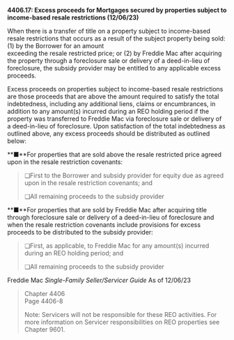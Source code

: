 **4406.17: Excess proceeds for Mortgages secured by properties subject
to income-based resale restrictions (12/06/23)**

When there is a transfer of title on a property subject to income-based
resale restrictions that occurs as a result of the subject property
being sold: (1) by the Borrower for an amount\
exceeding the resale restricted price; or (2) by Freddie Mac after
acquiring the property through a foreclosure sale or delivery of a
deed-in-lieu of foreclosure, the subsidy provider may be entitled to any
applicable excess proceeds.

Excess proceeds on properties subject to income-based resale
restrictions are those proceeds that are above the amount required to
satisfy the total indebtedness, including any additional liens, claims
or encumbrances, in addition to any amount(s) incurred during an REO
holding period if the property was transferred to Freddie Mac via
foreclosure sale or delivery of a deed-in-lieu of foreclosure. Upon
satisfaction of the total indebtedness as outlined above, any excess
proceeds should be distributed as outlined below:

**■**For properties that are sold above the resale restricted price
agreed upon in the resale restriction covenants:

> ❑First to the Borrower and subsidy provider for equity due as agreed
> upon in the resale restriction covenants; and
>
> ❑All remaining proceeds to the subsidy provider

**■**For properties that are sold by Freddie Mac after acquiring title
through foreclosure sale or delivery of a deed-in-lieu of foreclosure
and when the resale restriction covenants include provisions for excess
proceeds to be distributed to the subsidy provider:

> ❑First, as applicable, to Freddie Mac for any amount(s) incurred
> during an REO holding period; and
>
> ❑All remaining proceeds to the subsidy provider

Freddie Mac *Single-Family Seller/Servicer Guide* As of 12/06/23

> Chapter 4406\
> Page 4406-8
>
> Note: Servicers will not be responsible for these REO activities. For
> more information on Servicer responsibilities on REO properties see
> Chapter 9601.
>
>
